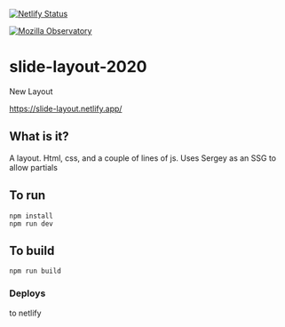 [![Netlify Status](https://api.netlify.com/api/v1/badges/31b8ccb9-33ff-48b7-b08a-f85b63eaead7/deploy-status)](https://app.netlify.com/sites/slide-layout/deploys)

[![Mozilla Observatory](https://img.shields.io/mozilla-observatory/grade/slide-layout.netlify.app)](https://observatory.mozilla.org/analyze/slide-layout.netlify.app)
# slide-layout-2020
New Layout

https://slide-layout.netlify.app/

## What is it?

A layout. Html, css, and a couple of lines of js. Uses Sergey as an SSG to allow partials

## To run

```
npm install
npm run dev
```

## To build 

```
npm run build
```

### Deploys

to netlify

